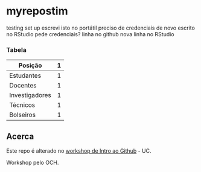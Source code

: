 # myrepostim
testing set up
escrevi isto no portátil
preciso de credenciais de novo
escrito no RStudio
pede credenciais?
linha no github
nova linha no RStudio

### Tabela

|Posição| 1|
|-------|--|
|Estudantes| 1|
|Docentes| 1|
|Investigadores| 1|
|Técnicos| 1|
|Bolseiros| 1|

## Acerca 
Este repo é alterado no [workshop de Intro ao Github](https://iimpaqct.uc.pt/github-fiiiuc) - UC.

Workshop pelo OCH.


